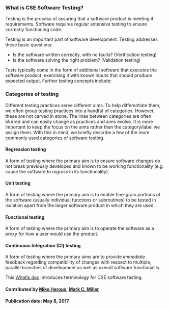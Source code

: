 ### What is CSE Software Testing?
<!--deck start--->
Testing is the process of assuring that a software product is meeting it requirements. Software requires regular extensive testing to ensure correctly functioning code.  
<!--deck end--->

<!--body start--->
Testing is an important part of software development. Testing addresses these basic questions:

- Is the software written correctly, with no faults? (Verification testing)
- Is the software solving the right problem? (Validation testing)

Tests typically come in the form of additional software that executes the software product, exercising it with known inputs that should produce expected output. Further testing concepts include:

### Categories of testing

Different testing practices serve different aims. To help differentiate them, we often group testing
practices into a handful of categories. However, these are not carved in stone. The lines between
categories are often blurred and can easily change as practices and aims evolve. It is more important
to keep the focus on the aims rather than the category/label we assign them. With this in mind, we
briefly describe a few of the more commonly used categories of software testing.

#### Regression testing
A form of testing where the primary aim is to ensure software changes do not break previously developed and known to be working functionality (e.g. cause the software to _regress_ in its functionality).

#### Unit testing
A form of testing where the primary aim is to enable fine-grain portions of the software (usually individual functions or subroutines) to be tested in isolation apart from the larger software product in which they are used.

#### Functional testing
A form of testing where the primary aim is to operate the software as a proxy for how a user would use the product.

#### Continuous Integration (CI) testing
A form of testing where the primary aims are to provide _immediate_ feedback regarding compatibility of changes with respect to multiple, parallel branches of development as well as overall software functionality.

This [WhatIs doc](https://ideas-productivity.org/wordpress/wp-content/uploads/2016/04/IDEAS-TestingWhatAreSoftwareTestingPractices-V0.2.pdf "What is CSE Software Testing?") introduces terminology for CSE software testing.

#### Contributed by [Mike Heroux](https://github.com/maherou), [Mark C. Miller](https://github.com/markcmiller86)

#### Publication date: May 8, 2017
<!--body end--->

<!---
Publish: yes
Pinned: yes
Categories: reliability
Topics: testing
Tags: terminology, whatis, document
Level: 0
Prerequisites: none
Aggregate: none
--->
